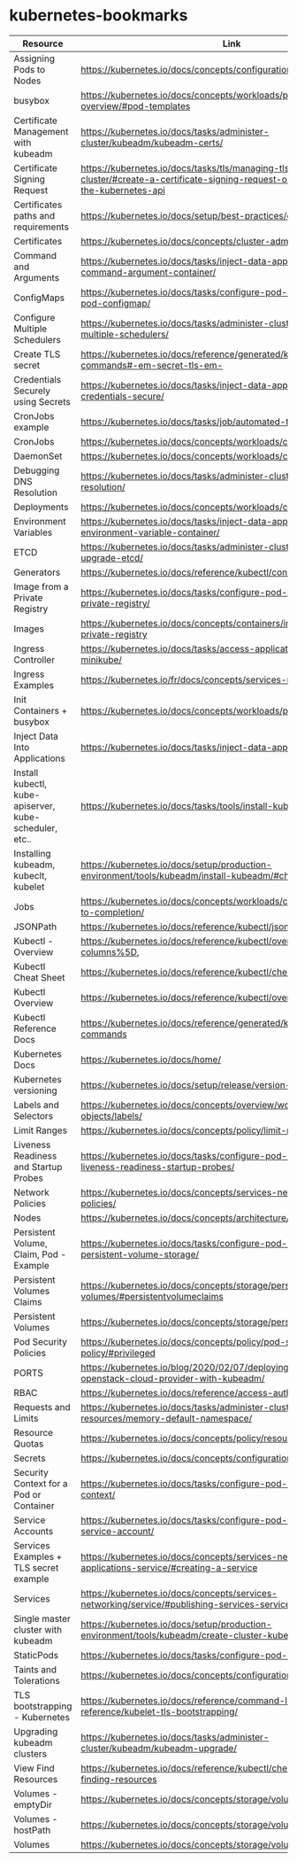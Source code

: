 # kubernetes-bookmarks

Resource | Link
--- | ---
Assigning Pods to Nodes | https://kubernetes.io/docs/concepts/configuration/assign-pod-node/
busybox | https://kubernetes.io/docs/concepts/workloads/pods/pod-overview/#pod-templates
Certificate Management with kubeadm | https://kubernetes.io/docs/tasks/administer-cluster/kubeadm/kubeadm-certs/
Certificate Signing Request | https://kubernetes.io/docs/tasks/tls/managing-tls-in-a-cluster/#create-a-certificate-signing-request-object-to-send-to-the-kubernetes-api
Certificates paths and requirements | https://kubernetes.io/docs/setup/best-practices/certificates/
Certificates | https://kubernetes.io/docs/concepts/cluster-administration/certificates/
Command and Arguments | https://kubernetes.io/docs/tasks/inject-data-application/define-command-argument-container/
ConfigMaps | https://kubernetes.io/docs/tasks/configure-pod-container/configure-pod-configmap/
Configure Multiple Schedulers | https://kubernetes.io/docs/tasks/administer-cluster/configure-multiple-schedulers/
Create TLS secret | https://kubernetes.io/docs/reference/generated/kubectl/kubectl-commands#-em-secret-tls-em-
Credentials Securely using Secrets | https://kubernetes.io/docs/tasks/inject-data-application/distribute-credentials-secure/
CronJobs example | https://kubernetes.io/docs/tasks/job/automated-tasks-with-cron-jobs/
CronJobs | https://kubernetes.io/docs/concepts/workloads/controllers/cron-jobs/
DaemonSet | https://kubernetes.io/docs/concepts/workloads/controllers/daemonset/
Debugging DNS Resolution | https://kubernetes.io/docs/tasks/administer-cluster/dns-debugging-resolution/
Deployments | https://kubernetes.io/docs/concepts/workloads/controllers/deployment/
Environment Variables | https://kubernetes.io/docs/tasks/inject-data-application/define-environment-variable-container/
ETCD | https://kubernetes.io/docs/tasks/administer-cluster/configure-upgrade-etcd/
Generators | https://kubernetes.io/docs/reference/kubectl/conventions/#generators
Image from a Private Registry | https://kubernetes.io/docs/tasks/configure-pod-container/pull-image-private-registry/
Images | https://kubernetes.io/docs/concepts/containers/images/#using-a-private-registry
Ingress Controller | https://kubernetes.io/docs/tasks/access-application-cluster/ingress-minikube/
Ingress Examples | https://kubernetes.io/fr/docs/concepts/services-networking/ingress/
Init Containers + busybox | https://kubernetes.io/docs/concepts/workloads/pods/init-containers/
Inject Data Into Applications | https://kubernetes.io/docs/tasks/inject-data-application/
Install kubectl, kube-apiserver, kube-scheduler, etc.. | https://kubernetes.io/docs/tasks/tools/install-kubectl/
Installing kubeadm, kubeclt, kubelet | https://kubernetes.io/docs/setup/production-environment/tools/kubeadm/install-kubeadm/#check-required-ports
Jobs | https://kubernetes.io/docs/concepts/workloads/controllers/jobs-run-to-completion/
JSONPath | https://kubernetes.io/docs/reference/kubectl/jsonpath/
Kubectl - Overview | https://kubernetes.io/docs/reference/kubectl/overview/#custom-columns%5D,
Kubectl Cheat Sheet | https://kubernetes.io/docs/reference/kubectl/cheatsheet/
Kubectl Overview | https://kubernetes.io/docs/reference/kubectl/overview/
Kubectl Reference Docs | https://kubernetes.io/docs/reference/generated/kubectl/kubectl-commands
Kubernetes Docs | https://kubernetes.io/docs/home/
Kubernetes versioning | https://kubernetes.io/docs/setup/release/version-skew-policy/
Labels and Selectors | https://kubernetes.io/docs/concepts/overview/working-with-objects/labels/
Limit Ranges | https://kubernetes.io/docs/concepts/policy/limit-range/
Liveness Readiness and Startup Probes | https://kubernetes.io/docs/tasks/configure-pod-container/configure-liveness-readiness-startup-probes/
Network Policies | https://kubernetes.io/docs/concepts/services-networking/network-policies/
Nodes | https://kubernetes.io/docs/concepts/architecture/nodes/
Persistent Volume, Claim, Pod - Example | https://kubernetes.io/docs/tasks/configure-pod-container/configure-persistent-volume-storage/
Persistent Volumes Claims | https://kubernetes.io/docs/concepts/storage/persistent-volumes/#persistentvolumeclaims
Persistent Volumes | https://kubernetes.io/docs/concepts/storage/persistent-volumes/
Pod Security Policies | https://kubernetes.io/docs/concepts/policy/pod-security-policy/#privileged
PORTS | https://kubernetes.io/blog/2020/02/07/deploying-external-openstack-cloud-provider-with-kubeadm/
RBAC | https://kubernetes.io/docs/reference/access-authn-authz/rbac/
Requests and Limits | https://kubernetes.io/docs/tasks/administer-cluster/manage-resources/memory-default-namespace/
Resource Quotas | https://kubernetes.io/docs/concepts/policy/resource-quotas/
Secrets | https://kubernetes.io/docs/concepts/configuration/secret/
Security Context for a Pod or Container | https://kubernetes.io/docs/tasks/configure-pod-container/security-context/
Service Accounts | https://kubernetes.io/docs/tasks/configure-pod-container/configure-service-account/
Services Examples + TLS secret example | https://kubernetes.io/docs/concepts/services-networking/connect-applications-service/#creating-a-service
Services | https://kubernetes.io/docs/concepts/services-networking/service/#publishing-services-service-types
Single master cluster with kubeadm | https://kubernetes.io/docs/setup/production-environment/tools/kubeadm/create-cluster-kubeadm/
StaticPods | https://kubernetes.io/docs/tasks/configure-pod-container/static-pod/
Taints and Tolerations | https://kubernetes.io/docs/concepts/configuration/taint-and-toleration/
TLS bootstrapping - Kubernetes | https://kubernetes.io/docs/reference/command-line-tools-reference/kubelet-tls-bootstrapping/
Upgrading kubeadm clusters | https://kubernetes.io/docs/tasks/administer-cluster/kubeadm/kubeadm-upgrade/
View Find Resources | https://kubernetes.io/docs/reference/kubectl/cheatsheet/#viewing-finding-resources
Volumes - emptyDir | https://kubernetes.io/docs/concepts/storage/volumes/#emptydir
Volumes - hostPath | https://kubernetes.io/docs/concepts/storage/volumes/#hostpath
Volumes | https://kubernetes.io/docs/concepts/storage/volumes/#emptydir


